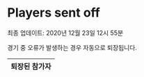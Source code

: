 # Players sent off
최종 업데이트: 2020년 12월 23일 12시 55분


경기 중 오류가 발생하는 경우 자동으로 퇴장됩니다.


| 퇴장된 참가자 |
|:---:|